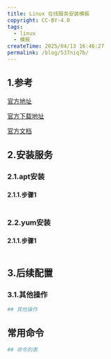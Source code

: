 ```yaml
---
title: Linux 在线服务安装模板
copyright: CC-BY-4.0
tags:
  - linux
  - 模板
createTime: 2025/04/13 16:46:27
permalink: /blog/537niq7b/
---
```


## 1.参考

[官方地址](http://test.com)

[官方下载地址](http://test.com/en/download.html)

[官方文档](http://test.com/)

## 2.安装服务

### 2.1.apt安装

#### 2.1.1.步骤1

```bash

```

### 2.2.yum安装

#### 2.1.1.步骤1

```bash

```

## 3.后续配置

### 3.1.其他操作

```bash
## 其他操作
```

## 常用命令

```bash
## 命令列表
```

